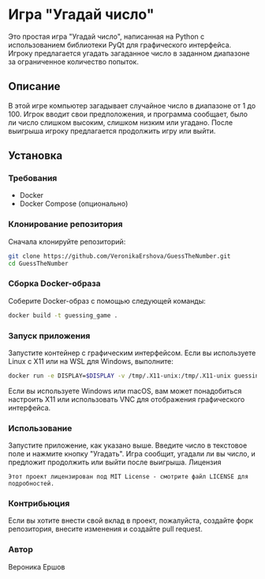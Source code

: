 # Игра "Угадай число"

Это простая игра "Угадай число", написанная на Python с использованием библиотеки PyQt для графического интерфейса. Игроку предлагается угадать загаданное число в заданном диапазоне за ограниченное количество попыток.

## Описание

В этой игре компьютер загадывает случайное число в диапазоне от 1 до 100. Игрок вводит свои предположения, и программа сообщает, было ли число слишком высоким, слишком низким или угадано. После выигрыша игроку предлагается продолжить игру или выйти.

## Установка

### Требования

- Docker
- Docker Compose (опционально)

### Клонирование репозитория

Сначала клонируйте репозиторий:

```bash
git clone https://github.com/VeronikaErshova/GuessTheNumber.git
cd GuessTheNumber
```

### Сборка Docker-образа
Соберите Docker-образ с помощью следующей команды:

```bash
docker build -t guessing_game .
```
### Запуск приложения
Запустите контейнер с графическим интерфейсом. Если вы используете Linux с X11 или на WSL для Windows, выполните:

```bash
docker run -e DISPLAY=$DISPLAY -v /tmp/.X11-unix:/tmp/.X11-unix guessing_game
```
Если вы используете Windows или macOS, вам может понадобиться настроить X11 или использовать VNC для отображения графического интерфейса.

### Использование
Запустите приложение, как указано выше.
Введите число в текстовое поле и нажмите кнопку "Угадать".
Игра сообщит, угадали ли вы число, и предложит продолжить или выйти после выигрыша.
Лицензия

`Этот проект лицензирован под MIT License - смотрите файл LICENSE для подробностей.`

### Контрибьюция
Если вы хотите внести свой вклад в проект, пожалуйста, создайте форк репозитория, внесите изменения и создайте pull request.

### Автор

Вероника Ершов



